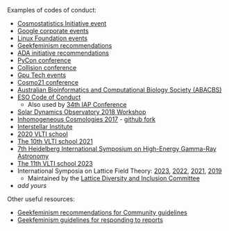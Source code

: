 
Examples of codes of conduct:
- [Cosmostatistics Initiative event](http://iaacoin.wixsite.com/crp2016/conduct)
- [Google corporate events](https://www.google.com/events/policy/anti-harassmentpolicy.html)
- [Linux Foundation events](https://events.linuxfoundation.org/code-of-conduct)
- [Geekfeminism recommendations](http://geekfeminism.wikia.com/wiki/Conference_anti-harassment/Policy)
- [ADA initiative recommendations](https://adainitiative.org/continue-our-work/conference-policies/)
- [PyCon conference](https://us.pycon.org/2013/about/code-of-conduct/)
- [Collision conference](https://collisionconf.com/anti-harassment-policy)
- [Gpu Tech events](http://www.gputechconf.com/conference-anti-harassment-policy)
- [Cosmo21 conference](http://cosmo21.cosmostat.org/home/code-of-conduct)
- [Australian Bioinformatics and Computational Biology Society (ABACBS)](http://www.abacbs.org/s/ABACBS-Code-of-Conduct.pdf)
- [ESO Code of Conduct](http://www.eso.org/sci/meetings/CodeofConductWorkshops.html) 
  - Also used by [34th IAP Conference](http://www.iap.fr/vie_scientifique/colloques/Colloque_IAP/2018/index.html)
- [Solar Dynamics Observatory 2018 Workshop](https://register-as.oma.be/sdo2018/code_of_conduct.php)
- [Inhomogeneous Cosmologies 2017](https://cosmo.torun.pl/CosmoTorun17) - [github fork](https://github.com/broukema/london_cc)
- [Interstellar Institute](https://interstellarinstitute.org/programs/so-star/codeofconduct.html)
- [2020 VLTI school](https://vlti2020.sciencesconf.org/)
- [The 10th VLTI school 2021](https://vltischool2021.sciencesconf.org/resource/page/id/8)
- [7th Heidelberg International Symposium on High-Energy Gamma-Ray Astronomy](https://indico.icc.ub.edu/event/46/page/157-code-of-conduct)
- [The 11th VLTI school 2023](https://vltischool2023.konkoly.hu/code-of-conduct/)
- International Symposia on Lattice Field Theory: [2023](https://indico.fnal.gov/event/57249/page/3070-code-of-conduct), [2022](https://indico.hiskp.uni-bonn.de/event/40/page/103-code-of-conduct), [2021](https://indico.cern.ch/event/1006302/page/21756-code-of-conduct), [2019](https://indico.cern.ch/event/764552/attachments/1777971/2912024/LatticeCodeOfConduct.pdf)
  - Maintained by the [Lattice Diversity and Inclusion Committee](https://latticediversity.github.io/about/)
- *add yours*
 
Other useful resources:
- [Geekfeminism recommendations for Community guidelines](http://geekfeminism.wikia.com/wiki/Community_anti-harassment/Policy)
- [Geekfeminism guidelines for responding to reports](http://geekfeminism.wikia.com/wiki/Conference_anti-harassment/Responding_to_reports)

